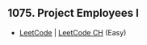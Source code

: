 ## 1075. Project Employees I

-  [LeetCode](https://leetcode.com/problems/project-employees-i/) | [LeetCode CH](https://leetcode.cn/problems/project-employees-i/) (Easy)
